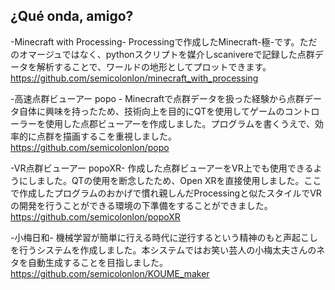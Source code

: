 ## ¿Qué onda, amigo?

-Minecraft with Processing-
Processingで作成したMinecraft-極-です。ただのオマージュではなく、pythonスクリプトを媒介しscanivereで記録した点群データを解析することで、ワールドの地形としてプロットできます。
https://github.com/semicolonlon/minecraft_with_processing

-高速点群ビューアー popo -
Minecraftで点群データを扱った経験から点群データ自体に興味を持ったため、技術向上を目的にQTを使用してゲームのコントローラーを使用した点郡ビューアーを作成しました。プログラムを書くうえで、効率的に点群を描画するこを重視しました。
https://github.com/semicolonlon/popo

-VR点群ビューアー popoXR-
作成した点群ビューアーをVR上でも使用できるようにしました。QTの使用を断念したため、Open XRを直接使用しました。ここで作成したプログラムのおかげで慣れ親しんだProcessingと似たスタイルでVRの開発を行うことができる環境の下準備をすることができました。
https://github.com/semicolonlon/popoXR

-小梅日和-
機械学習が簡単に行える時代に逆行するという精神のもと声起こしを行うシステムを作成しました。本システムではお笑い芸人の小梅太夫さんのネタを自動生成することを目指しました。
https://github.com/semicolonlon/KOUME_maker
